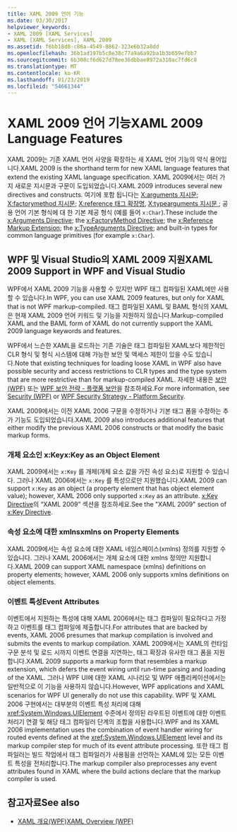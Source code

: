 ```yaml
---
title: XAML 2009 언어 기능
ms.date: 03/30/2017
helpviewer_keywords:
- XAML 2009 [XAML Services]
- XAML [XAML Services], XAML 2009
ms.assetid: f6bb18d8-c86a-4549-8862-323e6b32a8dd
ms.openlocfilehash: 36b1ad197b5c8e38c77a9a6a92ba1b3b659efbb7
ms.sourcegitcommit: 6b308cf6d627d78ee36dbbae8972a310ac7fd6c8
ms.translationtype: MT
ms.contentlocale: ko-KR
ms.lasthandoff: 01/23/2019
ms.locfileid: "54661344"
---
```

# <a name="xaml-2009-language-features"></a><span data-ttu-id="5080c-102">XAML 2009 언어 기능</span><span class="sxs-lookup"><span data-stu-id="5080c-102">XAML 2009 Language Features</span></span>
<span data-ttu-id="5080c-103">XAML 2009는 기존 XAML 언어 사양을 확장하는 새 XAML 언어 기능의 약식 용어입니다.</span><span class="sxs-lookup"><span data-stu-id="5080c-103">XAML 2009 is the shorthand term for new XAML language features that extend the existing XAML language specification.</span></span> <span data-ttu-id="5080c-104">XAML 2009에서는 여러 가지 새로운 지시문과 구문이 도입되었습니다.</span><span class="sxs-lookup"><span data-stu-id="5080c-104">XAML 2009 introduces several new directives and constructs.</span></span> <span data-ttu-id="5080c-105">여기에 포함 됩니다는 [X:arguments 지시문](../../../docs/framework/xaml-services/x-arguments-directive.md); [X:factorymethod 지시문](../../../docs/framework/xaml-services/x-factorymethod-directive.md); [X:reference 태그 확장명](../../../docs/framework/xaml-services/x-reference-markup-extension.md), [X:typearguments 지시문 ](../../../docs/framework/xaml-services/x-typearguments-directive.md); 공용 언어 기본 형식에 대 한 기본 제공 형식 (예를 들어 `x:Char`).</span><span class="sxs-lookup"><span data-stu-id="5080c-105">These include the [x:Arguments Directive](../../../docs/framework/xaml-services/x-arguments-directive.md); the [x:FactoryMethod Directive](../../../docs/framework/xaml-services/x-factorymethod-directive.md); the [x:Reference Markup Extension](../../../docs/framework/xaml-services/x-reference-markup-extension.md); the [x:TypeArguments Directive](../../../docs/framework/xaml-services/x-typearguments-directive.md); and built-in types for common language primitives (for example `x:Char`).</span></span>  
  
<a name="xaml_2009_support_in_wpf_and_visual_studio"></a>   
## <a name="xaml-2009-support-in-wpf-and-visual-studio"></a><span data-ttu-id="5080c-106">WPF 및 Visual Studio의 XAML 2009 지원</span><span class="sxs-lookup"><span data-stu-id="5080c-106">XAML 2009 Support in WPF and Visual Studio</span></span>  
 <span data-ttu-id="5080c-107">WPF에서 XAML 2009 기능을 사용할 수 있지만 WPF 태그 컴파일된 XAML에만 사용할 수 있습니다.</span><span class="sxs-lookup"><span data-stu-id="5080c-107">In WPF, you can use XAML 2009 features, but only for XAML that is not WPF markup-compiled.</span></span> <span data-ttu-id="5080c-108">태그 컴파일된 XAML 및 BAML 형식의 XAML은 현재 XAML 2009 언어 키워드 및 기능을 지원하지 않습니다.</span><span class="sxs-lookup"><span data-stu-id="5080c-108">Markup-compiled XAML and the BAML form of XAML do not currently support the XAML 2009 language keywords and features.</span></span>  
  
 <span data-ttu-id="5080c-109">WPF에서 느슨한 XAML을 로드하는 기존 기술은 태그 컴파일된 XAML보다 제한적인 CLR 형식 및 형식 시스템에 대해 가능한 보안 및 액세스 제한이 있을 수도 있습니다.</span><span class="sxs-lookup"><span data-stu-id="5080c-109">Note that existing techniques for loading loose XAML in WPF also have possible security and access restrictions to CLR types and the type system that are more restrictive than for markup-compiled XAML.</span></span> <span data-ttu-id="5080c-110">자세한 내용은 [보안(WPF)](../../../docs/framework/wpf/security-wpf.md) 또는 [WPF 보안 전략 - 플랫폼 보안](../../../docs/framework/wpf/wpf-security-strategy-platform-security.md)을 참조하세요.</span><span class="sxs-lookup"><span data-stu-id="5080c-110">For more information, see [Security (WPF)](../../../docs/framework/wpf/security-wpf.md) or [WPF Security Strategy - Platform Security](../../../docs/framework/wpf/wpf-security-strategy-platform-security.md).</span></span>  
  
 <span data-ttu-id="5080c-111">XAML 2009에서는 이전 XAML 2006 구문을 수정하거나 기본 태그 폼을 수정하는 추가 기능도 도입되었습니다.</span><span class="sxs-lookup"><span data-stu-id="5080c-111">XAML 2009 also introduces additional features that either modify the previous XAML 2006 constructs or that modify the basic markup forms.</span></span>  
  
### <a name="xkey-as-an-object-element"></a><span data-ttu-id="5080c-112">개체 요소인 x:Key</span><span class="sxs-lookup"><span data-stu-id="5080c-112">x:Key as an Object Element</span></span>  
 <span data-ttu-id="5080c-113">XAML 2009에서는 `x:Key` 를 개체(개체 요소 값을 가진 속성 요소)로 지원할 수 있습니다. 그러나 XAML 2006에서는 `x:Key` 를 특성으로만 지원했습니다.</span><span class="sxs-lookup"><span data-stu-id="5080c-113">XAML 2009 can support `x:Key` as an object (a property element that has object element value); however, XAML 2006 only supported `x:Key` as an attribute.</span></span> <span data-ttu-id="5080c-114">[x:Key Directive](../../../docs/framework/xaml-services/x-key-directive.md)의 “XAML 2009” 섹션을 참조하세요.</span><span class="sxs-lookup"><span data-stu-id="5080c-114">See the "XAML 2009" section of [x:Key Directive](../../../docs/framework/xaml-services/x-key-directive.md).</span></span>  
  
### <a name="xmlns-on-property-elements"></a><span data-ttu-id="5080c-115">속성 요소에 대한 xmlns</span><span class="sxs-lookup"><span data-stu-id="5080c-115">xmlns on Property Elements</span></span>  
 <span data-ttu-id="5080c-116">XAML 2009에서는 속성 요소에 대한 XAML 네임스페이스(xmlns) 정의를 지원할 수 있습니다. 그러나 XAML 2006에서는 개체 요소에 대한 xmlns 정의만 지원합니다.</span><span class="sxs-lookup"><span data-stu-id="5080c-116">XAML 2009 can support XAML namespace (xmlns) definitions on property elements; however, XAML 2006 only supports xmlns definitions on object elements.</span></span>  
  
### <a name="event-attributes"></a><span data-ttu-id="5080c-117">이벤트 특성</span><span class="sxs-lookup"><span data-stu-id="5080c-117">Event Attributes</span></span>  
 <span data-ttu-id="5080c-118">이벤트에서 지원하는 특성에 대해 XAML 2006에서는 태그 컴파일이 필요하다고 가정하고 이벤트를 태그 컴파일에 제출합니다.</span><span class="sxs-lookup"><span data-stu-id="5080c-118">For attributes that are backed by events, XAML 2006 presumes that markup compilation is involved and submits the events to markup compilation.</span></span> <span data-ttu-id="5080c-119">XAML 2009에서는 XAML의 런타임 구문 분석 및 로드 시까지 이벤트 연결을 지연하는, 태그 확장과 유사한 태그 폼을 지원합니다.</span><span class="sxs-lookup"><span data-stu-id="5080c-119">XAML 2009 supports a markup form that resembles a markup extension, which defers the event wiring until run-time parsing and loading of the XAML.</span></span> <span data-ttu-id="5080c-120">그러나 WPF UI에 대한 XAML 시나리오 및 WPF 애플리케이션에서는 일반적으로 이 기능을 사용하지 않습니다.</span><span class="sxs-lookup"><span data-stu-id="5080c-120">However, WPF applications and XAML scenarios for WPF UI generally do not use this capability.</span></span> <span data-ttu-id="5080c-121">WPF 및 XAML 2006 구현에서는 대부분의 이벤트 특성 처리에 대해 <xref:System.Windows.UIElement> 수준에서 정의된 라우트된 이벤트에 대한 이벤트 처리기 연결 및 해당 태그 컴파일러 단계의 조합을 사용합니다.</span><span class="sxs-lookup"><span data-stu-id="5080c-121">WPF and its XAML 2006 implementation uses the combination of event handler wiring for routed events defined at the <xref:System.Windows.UIElement> level and its markup compiler step for much of its event attribute processing.</span></span> <span data-ttu-id="5080c-122">또한 태그 컴파일러는 빌드 작업에서 태그 컴파일러가 사용됨을 선언하는 XAML에 있는 모든 이벤트 특성을 전처리합니다.</span><span class="sxs-lookup"><span data-stu-id="5080c-122">The markup compiler also preprocesses any event attributes found in XAML where the build actions declare that the markup compiler is used.</span></span>  
  
## <a name="see-also"></a><span data-ttu-id="5080c-123">참고자료</span><span class="sxs-lookup"><span data-stu-id="5080c-123">See also</span></span>
- [<span data-ttu-id="5080c-124">XAML 개요(WPF)</span><span class="sxs-lookup"><span data-stu-id="5080c-124">XAML Overview (WPF)</span></span>](../../../docs/framework/wpf/advanced/xaml-overview-wpf.md)
